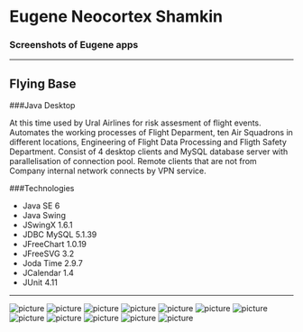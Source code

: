 # Eugene Neocortex Shamkin
### Screenshots of Eugene apps

-------------



Flying Base 
-------------
###Java Desktop

At this time used by Ural Airlines for risk assesment of flight events. Automates the working processes of Flight Deparment, ten Air Squadrons in different locations, Engineering of Flight Data Processing and Fligth Safety Department. Consist of 4 desktop clients and MySQL database server with parallelisation of connection pool. Remote clients that are not from Company internal network connects by VPN service.

###Technologies

- Java SE 6
- Java Swing 
- JSwingX 1.6.1
- JDBC MySQL 5.1.39
- JFreeChart 1.0.19
- JFreeSVG 3.2
- Joda Time 2.9.7
- JCalendar 1.4
- JUnit 4.11


-------------


![picture](https://raw.githubusercontent.com/NeocortexF/Screenshots/master/Java%20Desktop/19.jpg?raw=true)
![picture](https://raw.githubusercontent.com/NeocortexF/Screenshots/master/Java%20Desktop/20.jpg?raw=true)
![picture](https://raw.githubusercontent.com/NeocortexF/Screenshots/master/Java%20Desktop/21.jpg?raw=true)
![picture](https://raw.githubusercontent.com/NeocortexF/Screenshots/master/Java%20Desktop/22.jpg?raw=true)
![picture](https://raw.githubusercontent.com/NeocortexF/Screenshots/master/Java%20Desktop/23.jpg?raw=true)
![picture](https://raw.githubusercontent.com/NeocortexF/Screenshots/master/Java%20Desktop/24.jpg?raw=true)
![picture](https://raw.githubusercontent.com/NeocortexF/Screenshots/master/Java%20Desktop/25.jpg?raw=true)
![picture](https://raw.githubusercontent.com/NeocortexF/Screenshots/master/Java%20Desktop/27.jpg?raw=true)
![picture](https://raw.githubusercontent.com/NeocortexF/Screenshots/master/Java%20Desktop/28.jpg?raw=true)
![picture](https://raw.githubusercontent.com/NeocortexF/Screenshots/master/Java%20Desktop/29.jpg?raw=true)
![picture](https://raw.githubusercontent.com/NeocortexF/Screenshots/master/Java%20Desktop/30.jpg?raw=true)
![picture](https://raw.githubusercontent.com/NeocortexF/Screenshots/master/Java%20Desktop/31.jpg?raw=true)